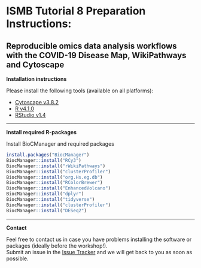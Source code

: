 # ISMB Tutorial 8 Preparation Instructions: 
## Reproducible omics data analysis workflows with the COVID-19 Disease Map, WikiPathways and Cytoscape

**Installation instructions**

Please install the following tools (available on all platforms):
* [Cytoscape v3.8.2](https://cytoscape.org/download.html)
* [R v4.1.0](https://cloud.r-project.org/)
* [RStudio v1.4](https://www.rstudio.com/products/rstudio/download/#download)

<hr/>

**Install required R-packages**

Install BioCManager and required packages
```R
install.packages("BiocManager")
BiocManager::install("RCy3") 
BiocManager::install("rWikiPathways") 
BiocManager::install("clusterProfiler") 
BiocManager::install("org.Hs.eg.db") 
BiocManager::install("RColorBrewer") 
BiocManager::install("EnhancedVolcano") 
BiocManager::install("dplyr") 
BiocManager::install("tidyverse") 
BiocManager::install("clusterProfiler") 
BiocManager::install("DESeq2") 
```

<hr/>

**Contact**

Feel free to contact us in case you have problems installing the software or packages (ideally before the workshop!).<br/>
Submit an issue in the [Issue Tracker](https://github.com/BIGCAT-COVID19/ISMB2021-workshop/issues) and we will get back to you as soon as possible.
